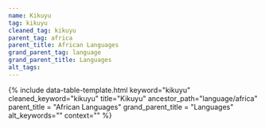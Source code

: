 ```yaml
---
name: Kikuyu
tag: kikuyu
cleaned_tag: kikuyu
parent_tag: africa
parent_title: African Languages
grand_parent_tag: language
grand_parent_title: Languages
alt_tags: 
---
```


{% include data-table-template.html 
  keyword="kikuyu" 
  cleaned_keyword="kikuyu" 
  title="Kikuyu"
  ancestor_path="language/africa" 
  parent_title = "African Languages"
  grand_parent_title = "Languages"
  alt_keywords=""
  context=""
%}

